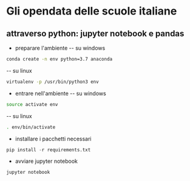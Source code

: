 # Gli opendata delle scuole italiane
## attraverso python: jupyter notebook e pandas

- preparare l'ambiente
-- su windows
```bash
conda create -n env python=3.7 anaconda
```
-- su linux
```bash
virtualenv -p /usr/bin/python3 env
```
- entrare nell'ambiente
-- su windows
```bash
source activate env
```
-- su linux
```bash
. env/bin/activate
``` 
- installare i pacchetti necessari
```python
pip install -r requirements.txt
```
- avviare jupyter notebook
```bash
jupyter notebook
```
